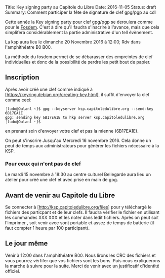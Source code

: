 Title: Key signing party au Capitole du Libre
Date: 2016-11-05
Status: draft
Summary: Comment participer la fête de signature de clef gpg/pgp au cdl

Cette année la Key signing party pour clef gpg/pgp se deroulera comme pour le [Fosdem](http://fosdem.org). C'est à dire qu'il faudra s'inscrire à l'avance, mais que cela simplifera considérablement la partie administrative d'un tell évènement.

La ksp aura lieu le dimanche 20 Novembre 2016 à 12:00; Rdv dans l'amphithéatre B0 B00.

La méthode du fosdem permet de se débarasser des empreintes de clef individuelles et donc de la possibilité de perdre les petit bout de papier.

## Inscription

Après avoir créé une clef comme indiqué à [https://keyring.debian.org/creating-key.html], il suffit d'envoyer la clef comme ceci:
```
[ludo@Oulanl ~]$ gpg --keyserver ksp.capitoledulibre.org --send-key 6B17EA1E
gpg: sending key 6B17EA1E to hkp server ksp.capitoledulibre.org
[ludo@Oulanl ~]$
```
en prenant soin d'envoyer votre clef et pas la mienne (6B17EA1E).

On peut s'inscrire Jusqu'au Mercredi 16 novembre 2016. Cela donne un peut de temps aux administrateurs pour générer les fichiers nécessaire à la KSP. 

### Pour ceux qui n'ont pas de clef

Le mardi 15 novembre à 18:30 au centre culturel Bellegarde aura lieu un atelier pour créé une clef et avec prise en main de gpg.

## Avant de venir au Capitole du Libre

Se connecter à [http://ksp.capitoledulibre.org/files] pour y téléchargé le fichiers des particpant et de leur clefs.  Il faudra vérifier le fichier en utilisant les commandes XXX XXX et les noter dans ledit fichiers. Après on peut soit l'imprimer , soit venir avce sont portable et assez de temps de batterie (il faut compter 1 heure par 100 participant).

## Le jour même 

Venir à 12:00 dans l'amphithéatre B00. Nous lirons les CRC des fichiers et vous pourrez vérfifer que vos fichiers sont les bons. Puis nous expliquerons la marche à suivre pour la suite. Merci de venir avec un justificatif d'identité officiel.

